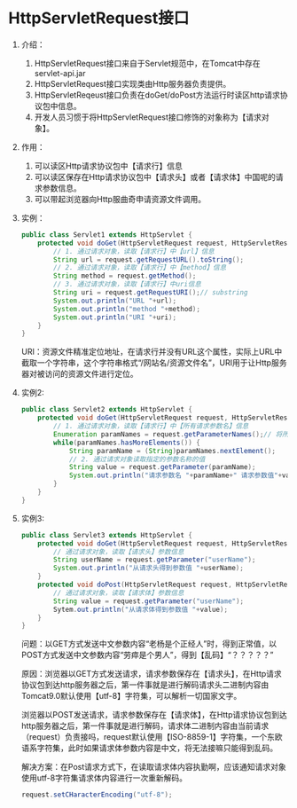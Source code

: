 # HttpServletRequest接口

1. 介绍：
	1. HttpServletRequest接口来自于Servlet规范中，在Tomcat中存在servlet-api.jar
	2. HttpServletRequest接口实现类由Http服务器负责提供。
	3. HttpServletReqeust接口负责在doGet/doPost方法运行时读区http请求协议包中信息。
	4. 开发人员习惯于将HttpServletRequest接口修饰的对象称为【请求对象】。
2. 作用：
	1. 可以读区Http请求协议包中【请求行】信息
	2. 可以读区保存在Http请求协议包中【请求头】或者【请求体】中国呢的请求参数信息。
	3. 可以带起浏览器向Http服曲奇申请资源文件调用。

3. 实例：
	```java
	public class Servlet1 extends HttpServlet {
		protected void doGet(HttpServletRequest request, HttpServletResponse response) throws ServletException, IOExcepiton {
			// 1. 通过请求对象，读取【请求行】中【url】信息
			String url = request.getRequestURL().toString();
			// 2. 通过请求对象，读取【请求行】中【method】信息
			String method = request.getMethod();
			// 3. 通过请求对象，读取【请求行】中uri信息
			String uri = request.getRequestURI();// substring
			System.out.println("URL "+url);
			System.out.println("method "+method);
			System.out.println("URI "+uri);
		}
	}
	```
	URI：资源文件精准定位地址，在请求行并没有URL这个属性，实际上URL中截取一个字符串，这个字符串格式“/网站名/资源文件名”，URI用于让Http服务器对被访问的资源文件进行定位。

4. 实例2:
	```java
	public class Servlet2 extends HttpServlet {
		protected void doGet(HttpServletRequest request, HttpServletResponse response) throws ServletException, IOExcepiton {
			// 1. 通过请求对象，读取【请求行】中【所有请求参数名】信息
			Enumeration paramNames = request.getParameterNames();// 将所有请求参数名称保存到一个枚举对象进行返回
			while(paramNames.hasMoreElements()) {
				String paramName = (String)paramNames.nextElement();
				// 2. 通过请求对象读取指定的参数名称的值
				String value = request.getParameter(paramName);
				System.out.println("请求参数名 "+paramName+" 请求参数值"+value);
			}
		}
	}
	```
5. 实例3:
	```java
	public class Servlet3 extends HttpServlet {
		protected void doGet(HttpServletRequest request, HttpServletResponse response) throws ServletException, IOExcepiton {
			// 通过请求对象，读取【请求头】参数信息
			String userName = request.getParameter("userName");
			System.out.println("从请求头得到参数值 "+userName);
		}
		protected void doPost(HttpServletRequest request, HttpServletResponse response) throws ServletException, IOExcepiton {
			// 通过请求对象，读取【请求体】参数信息
			String value = request.getParameter("userName");
			Sytem.out.println("从请求体得到参数值 "+value);
		}
	}
	```
	问题：以GET方式发送中文参数内容“老杨是个正经人”时，得到正常值，以POST方式发送中文参数内容“劳瘁是个男人”，得到【乱码】“？？？？？”

	原因：浏览器以GET方式发送请求，请求参数保存在【请求头】，在Http请求协议包到达http服务器之后，第一件事就是进行解码请求头二进制内容由Tomcat9.0默认使用【utf-8】字符集，可以解析一切国家文字。

	浏览器以POST发送请求，请求参数保存在【请求体】，在Http请求协议包到达http服务器之后，第一件事就是进行解码，请求体二进制内容由当前请求（request）负责接吗，request默认使用【ISO-8859-1】字符集，一个东欧语系字符集，此时如果请求体参数内容是中文，将无法接嘛只能得到乱码。

	解决方案：在Post请求方式下，在读取请求体内容执勤啊，应该通知请求对象使用utf-8字符集请求体内容进行一次重新解码。
	```java
	request.setCHaracterEncoding("utf-8");
	```

